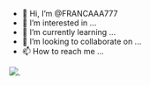 - 👋 Hi, I’m @FRANCAAA777
- 👀 I’m interested in ...
- 🌱 I’m currently learning ...
- 💞️ I’m looking to collaborate on ...
- 📫 How to reach me ...

![](https://media.tenor.com/Bg5flJDDi2gAAAAi/kes.gif).
